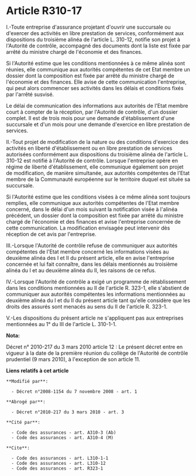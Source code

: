# Article R310-17

I.-Toute entreprise d'assurance projetant d'ouvrir une succursale ou d'exercer des activités en libre prestation de services,
conformément aux dispositions du troisième alinéa de l'article L. 310-12, notifie son projet à l'Autorité de contrôle,
accompagné des documents dont la liste est fixée par arrêté du ministre chargé de l'économie et des finances. 

Si l'Autorité estime que les conditions mentionnées à ce même alinéa sont réunies, elle communique aux autorités compétentes
de cet Etat membre un dossier dont la composition est fixée par arrêté du ministre chargé de l'économie et des finances. Elle
avise de cette communication l'entreprise, qui peut alors commencer ses activités dans les délais et conditions fixés par
l'arrêté susvisé. 

Le délai de communication des informations aux autorités de l'Etat membre court à compter de la réception, par l'Autorité de
contrôle, d'un dossier complet. Il est de trois mois pour une demande d'établissement d'une succursale et d'un mois pour une
demande d'exercice en libre prestation de services. 

II.-Tout projet de modification de la nature ou des conditions d'exercice des activités en liberté d'établissement ou en
libre prestation de services autorisées conformément aux dispositions du troisième alinéa de l'article L. 310-12 est notifié
à l'Autorité de contrôle. Lorsque l'entreprise opère en régime de liberté d'établissement, elle communique également son
projet de modification, de manière simultanée, aux autorités compétentes de l'Etat membre de la Communauté européenne sur le
territoire duquel est située sa succursale. 

Si l'Autorité estime que les conditions visées à ce même alinéa sont toujours remplies, elle communique aux autorités
compétentes de l'Etat membre concerné, dans le délai d'un mois suivant la notification visée à l'alinéa précédent, un dossier
dont la composition est fixée par arrêté du ministre chargé de l'économie et des finances et avise l'entreprise concernée de
cette communication. La modification envisagée peut intervenir dès réception de cet avis par l'entreprise. 

III.-Lorsque l'Autorité de contrôle refuse de communiquer aux autorités compétentes de l'Etat membre concerné les
informations visées au deuxième alinéa des I et II du présent article, elle en avise l'entreprise concernée et lui fait
connaître, dans les délais mentionnés au troisième alinéa du I et au deuxième alinéa du II, les raisons de ce refus. 

IV.-Lorsque l'Autorité de contrôle a exigé un programme de rétablissement dans les conditions mentionnées au II de l'article
R. 323-1, elle s'abstient de communiquer aux autorités compétentes les informations mentionnées au deuxième alinéa du I et du
II du présent article tant qu'elle considère que les droits des assurés sont menacés au sens du II de l'article R. 323-1.

V.-Les dispositions du présent article ne s'appliquent pas aux entreprises mentionnées au 1° du III de l'article L. 310-1-1.

**Nota:**

Décret n° 2010-217 du 3 mars 2010 article 12 : Le présent décret entre en vigueur à la date de la première réunion du collège
de l'Autorité de contrôle prudentiel (9 mars 2010), à l'exception de son article 11.

**Liens relatifs à cet article**

	**Modifié par**:

	  - Décret n°2008-1154 du 7 novembre 2008 - art. 1

	**Abrogé par**:

	  - Décret n°2010-217 du 3 mars 2010 - art. 3

	**Cité par**:

	  - Code des assurances - art. A310-3 (Ab)
	  - Code des assurances - art. A310-4 (M)

	**Cite**:

	  - Code des assurances - art. L310-1-1
	  - Code des assurances - art. L310-12
	  - Code des assurances - art. R323-1
